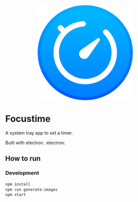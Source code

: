 <!-- ![Icon](/svg/icon.svg | width=100) -->
<div align="center">
  <img src="/svg/icon.svg" width=300>
</div>

# Focustime

A system tray app to set a timer.

Built with electron. :electron:

## How to run

### Development

```bash
npm install
npm run generate:images
npm start
```
